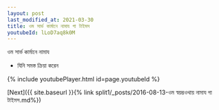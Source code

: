 ```yaml
---
layout: post
last_modified_at: 2021-03-30
title: ওম সার্ভ কার্মানে নামায গা টাইমস
youtubeId: lLoD7aq8k0M
---
```

 
 
 ওম সার্ভ কার্মানে নামায  
 
 -  যিনি সমস্ত ক্রিয়া করেন 
 
  
 
  
 
 
 
 
 
 


{% include youtubePlayer.html id=page.youtubeId %}
 
[Next]({{ site.baseurl }}{% link  split1/_posts/2016-08-13-ওম স্বয়ম্ভওথায় নামায গা টাইমস.md%})
 
